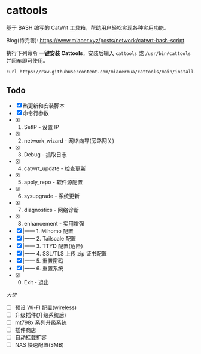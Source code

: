 # cattools

基于 BASH 编写的 CatWrt 工具箱，帮助用户轻松实现各种实用功能。

Blog(待完善): <https://www.miaoer.xyz/posts/network/catwrt-bash-script>

执行下列命令 **一键安装 Cattools**，安装后输入 `cattools` 或 `/usr/bin/cattools` 并回车即可使用。

```bash
curl https://raw.githubusercontent.com/miaoermua/cattools/main/install.sh | bash
```

## Todo

- [x] 热更新和安装脚本
- [x] 命令行参数
- [x] 1. SetIP                           -  设置 IP
- [x] 2. network_wizard                  -  网络向导(旁路网关)
- [x] 3. Debug                           -  抓取日志
- [x] 4. catwrt_update                   -  检查更新
- [x] 5. apply_repo                      -  软件源配置
- [x] 6. sysupgrade                      -  系统更新
- [x] 7. diagnostics                     -  网络诊断
- [x] 8. enhancement                     -  实用增强
- [x]  |——  1. Mihomo 配置
- [x]  |——  2. Tailscale 配置
- [x]  |——  3. TTYD 配置(危险)
- [x]  |——  4. SSL/TLS 上传 zip 证书配置
- [x]  |——  5. 重置密码
- [x]  |——  6. 重置系统
- [x] 0. Exit                            -  退出

*大饼*

- [ ] 预设 Wi-FI 配置(wireless)
- [ ] 升级插件(升级系统后)
- [ ] mt798x 系列升级系统
- [ ] 插件商店
- [ ] 自动挂载扩容
- [ ] NAS 快速配置(SMB)
